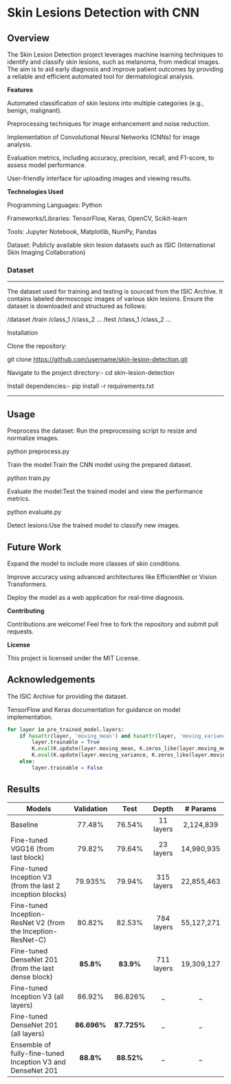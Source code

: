 # Skin Lesions Detection with CNN
## Overview

The Skin Lesion Detection project leverages machine learning techniques to identify and classify skin lesions, such as melanoma, from medical images. The aim is to aid early diagnosis and improve patient outcomes by providing a reliable and efficient automated tool for dermatological analysis.

**Features**

Automated classification of skin lesions into multiple categories (e.g., benign, malignant).

Preprocessing techniques for image enhancement and noise reduction.

Implementation of Convolutional Neural Networks (CNNs) for image analysis.

Evaluation metrics, including accuracy, precision, recall, and F1-score, to assess model performance.

User-friendly interface for uploading images and viewing results.

**Technologies Used**

Programming Languages: Python

Frameworks/Libraries: TensorFlow, Keras, OpenCV, Scikit-learn

Tools: Jupyter Notebook, Matplotlib, NumPy, Pandas

Dataset: Publicly available skin lesion datasets such as ISIC (International Skin Imaging Collaboration)

### **Dataset**

---
The dataset used for training and testing is sourced from the ISIC Archive. It contains labeled dermoscopic images of various skin lesions. Ensure the dataset is downloaded and structured as follows:

/dataset
  /train
    /class_1
    /class_2
    ...
  /test
    /class_1
    /class_2
    ...

Installation

Clone the repository:

git clone https://github.com/username/skin-lesion-detection.git

Navigate to the project directory:- cd skin-lesion-detection

Install dependencies:- pip install -r requirements.txt


---


## Usage
Preprocess the dataset: Run the preprocessing script to resize and normalize images.

python preprocess.py

Train the model:Train the CNN model using the prepared dataset.

python train.py

Evaluate the model:Test the trained model and view the performance metrics.

python evaluate.py

Detect lesions:Use the trained model to classify new images.

## Future Work
Expand the model to include more classes of skin conditions.

Improve accuracy using advanced architectures like EfficientNet or Vision Transformers.

Deploy the model as a web application for real-time diagnosis.

**Contributing**

Contributions are welcome! Feel free to fork the repository and submit pull requests.

**License**

This project is licensed under the MIT License.

## Acknowledgements

The ISIC Archive for providing the dataset.

TensorFlow and Keras documentation for guidance on model implementation.


```python
for layer in pre_trained_model.layers:
    if hasattr(layer, 'moving_mean') and hasattr(layer, 'moving_variance'):
        layer.trainable = True
        K.eval(K.update(layer.moving_mean, K.zeros_like(layer.moving_mean)))
        K.eval(K.update(layer.moving_variance, K.zeros_like(layer.moving_variance)))
    else:
        layer.trainable = False
```

## Results

| Models        | Validation           | Test            |  Depth          | # Params          |
| ------------- |:-------------:| :-------------:| :-------------:| :-------------:|
|   Baseline   | 77.48% |76.54% | 11 layers | 2,124,839 |
|  Fine-tuned VGG16 (from last block)    |  79.82%      |   79.64%  | 23 layers | 14,980,935 |
|  Fine-tuned Inception V3 (from the last 2 inception blocks) |  79.935%   |  79.94% | 315 layers | 22,855,463 |
|  Fine-tuned Inception-ResNet V2 (from the Inception-ResNet-C) | 80.82% | 82.53% | 784 layers | 55,127,271 |
|  Fine-tuned DenseNet 201 (from the last dense block) | **85.8%** | **83.9%**  |  711 layers | 19,309,127 |
|  Fine-tuned Inception V3 (all layers) | 86.92% | 86.826% | _ | _ |
|  Fine-tuned DenseNet 201 (all layers)  | **86.696%** | **87.725%** | _ | _ |
|  Ensemble of fully-fine-tuned Inception V3 and DenseNet 201 | **88.8%** | **88.52%** | _ | _ |




